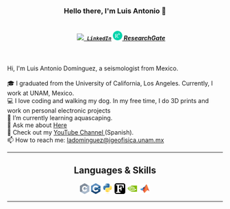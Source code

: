 <h3 align="center">Hello there, I'm Luis Antonio 👋</h3>
<h5 align="center">
  <code>
    <a href="https://www.linkedin.com/in/luis-antonio-dominguez-35977467/" title="LinkedIn"><img width="22" src="./images/linkedin.svg"> LinkedIn</a></code>
  <ode><a href="https://www.researchgate.net/profile/Luis-Dominguez-4" title="Researchgate"><img width="22" src="./images/ResearchGate.svg"> ResearchGate</a></code>
</h5>
<br>
<p align="left">
  Hi, I'm Luis Antonio Domínguez, a seismologist from Mexico. 
  <br>
  <br>
  🎓 I graduated from the University of California, Los Angeles. Currently, I work at UNAM, Mexico. 
  <br>
  💻 I love coding and walking my dog. In my free time, I do 3D prints and work on personal electronic projects
  <br>
  🔬 I’m currently learning aquascaping. 
  <br>
  💬 Ask me about <a href="https://github.com/ladominguez/ladominguez/issues" title="Issues">Here</a>
  <br>
  🎦 Check out my <a href="https://www.youtube.com/@geofisica_aplicada"> YouTube Channel </a> (Spanish).
  <br>
  📫 How to reach me: <a href="mailto: ladominguez@igeofisica.unam.mx">ladominguez@igeofisica.unam.mx</a>
</p>

<hr>

<h2 align="center">Languages & Skills </h2>

<p align="center">
  <code><img title="C" height="25" src="./images/c.svg"></code>
  <code><img title="C++" height="25" src="./images/cpp.svg"></code>
  <code><img title="Python" height="25" src="./images/python.svg"></code>
  <code><img title="Fortran" height="25" src="./images/fortran.svg"></code>
  <code><img title="CUDA" height="25" src="./images/cuda.svg"></code>
  <code><img title="Matlab" height="25" src="./images/matlab.svg"></code>

</p>

<hr>

